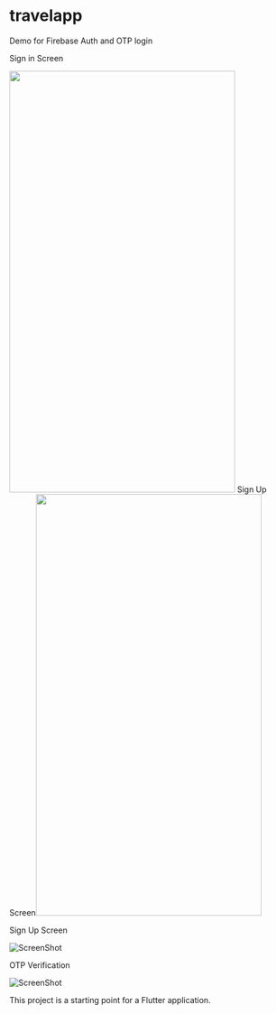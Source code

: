 # travelapp

Demo for Firebase Auth and OTP login

Sign in Screen 

<img src="https://github.com/itsSwArchitect/flutter-firebase-Auth-and-OTP/blob/main/screenshots/Screenshot_1667374763.png" width="400" height="747"> Sign Up Screen<img src="https://github.com/itsSwArchitect/flutter-firebase-Auth-and-OTP/blob/main/screenshots/Screenshot_1667374768.png" width="400" height="747">

Sign Up Screen

![ScreenShot](https://github.com/itsSwArchitect/flutter-firebase-Auth-and-OTP/blob/main/screenshots/Screenshot_1667374768.png?raw=true "Sign Up")


OTP Verification 

![ScreenShot](https://github.com/itsSwArchitect/flutter-firebase-Auth-and-OTP/blob/main/screenshots/Screenshot_1667374819.png?raw=true "Sign Up")

This project is a starting point for a Flutter application.

